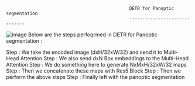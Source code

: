 


                                                   DETR for Panoptic segmentation
                                                   ------------------------------
                                                             
 ![image](https://user-images.githubusercontent.com/70502759/158041859-474702f1-b5e0-4498-abe7-34685cdd8183.png)
 Below are the steps perfoqrmed in DETR for Panoptic segmentation : 
 
 Step  : We take the encoded image (dxH/32xW/32) and send it to Multi-Head Attention
 Step  : We also send dxN Box embeddings to the Multi-Head Attention
 Step  : We do something here to generate NxMxH/32xW/32 maps
 Step  : Then we concatenate these maps with Res5 Block
 Step  : Then we perform the above steps
 Step  : Finally left with the panoptic segmentation




                                                            
